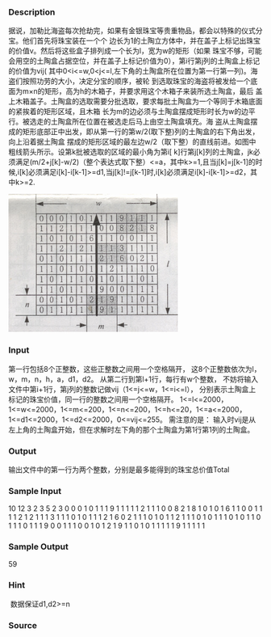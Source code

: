 
### Description
据说，加勒比海盗每次抢劫完，如果有金银珠宝等贵重物品，都会以特殊的仪式分宝。他们首先将珠宝装在一个个
边长为1的土陶立方体中，并在盖子上标记出珠宝的价值v。然后将这些盒子排列成一个长为l，宽为w的矩形（如果
珠宝不够，可能会用空的土陶盒占据空位，并在盖子上标记价值为0），第i行第j列的土陶盒上标记的价值为vij(
其中0<i<=w,0<j<=l,左下角的土陶盒所在位置为第一行第一列)。海盗们按照功劳的大小，决定分宝的顺序，被轮
到选取珠宝的海盗将被发给一个底面为m×n的矩形，高为h的木箱子，并要求用这个木箱子来装所选土陶盒，最后
盖上木箱盖子。土陶盒的选取需要分批选取，要求每批土陶盒为一个等同于木箱底面的紧挨着的矩形区域，且木箱
长为m的边必须与土陶盒摆成矩形时长为w的边平行。被选走的土陶盒所在位置在被选走后马上由空土陶盒填充。海
盗从土陶盒摆成的矩形底部正中出发，即从第一行的第w/2(取下整)列的土陶盒的右下角出发，向上沿着据土陶盒
摆成的矩形区域的最左边w/2（取下整）的直线前进。如图中粗线箭头所示。设第k批被选取的区域的最小角为第i[
k]行第j[k]列的土陶盒，jk必须满足(m/2+j[k]-w/2)（整个表达式取下整）<=a，其中k>=1,且当j[k]=j[k-1]的时
候,i[k]必须满足i[k]-i[k-1]>=d1,当j[k]!=j[k-1]时,i[k]必须满足i[k]-i[k-1]>=d2，其中k>=2.

![](/JudgeOnline/upload/201606/aa.png)
### Input

第一行包括8个正整数，这些正整数之间用一个空格隔开，
这8个正整数依次为l，w，m，n，h，a，d1，d2。
从第二行到第l+1行，每行有w个整数，
不妨将输入文件中第i+1行，第j列的整数记做vij（1<=j<=w，1<=i<=l），
分别表示土陶盒上标记的珠宝价值，同一行的整数之间用一个空格隔开。
1<=l<=2000，1<=w<=2000，1<=m<=200，1<=n<=200，1<=h<=20，1<=a<=2000，1<=d1<=2000，1<=d2<=2000，0<=vij<=255。
需注意的是：
输入时vij是从左上角的土陶盒开始，但在求解时左下角的那个土陶盒为第1行第1列的土陶盒。

### Output
输出文件中的第一行为两个整数，分别是最多能得到的珠宝总价值Total
### Sample Input
10 12 3 2 3 5 2 3
0 0 0 1 0 1 1 1 9 1 1 1
1 1 2 1 1 1 0 0 8 2 1 8
1 0 1 0 1 6 1 1 0 0 1 1
1 1 2 1 2 1 1 1 3 1 1 1
0 1 0 1 1 1 2 1 6 0 2 1
1 1 0 1 0 1 1 2 1 1 1 0
1 0 1 1 1 0 1 0 1 1 0 1
1 1 0 1 1 1 9 0 0 1 1 1
0 0 1 0 1 2 1 9 1 1 0 1
0 1 1 1 1 1 9 1 1 1 1 1
### Sample Output
59
### Hint
 数据保证d1,d2>=n
### Source
